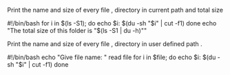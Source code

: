 Print the name and size of every file , directory in current path and total size

#!/bin/bash
for i in $(ls -S1); do
    echo $i: $(du -sh "$i" | cut -f1)
done 
    echo "The total size of this folder is "$(ls -S1 | du -h)""


Print the name and size of every file , directory in user defined path .

#!/bin/bash
echo "Give file name: "
read file
for i in $file; do
    echo $i: $(du -sh "$i" | cut -f1)
done 
